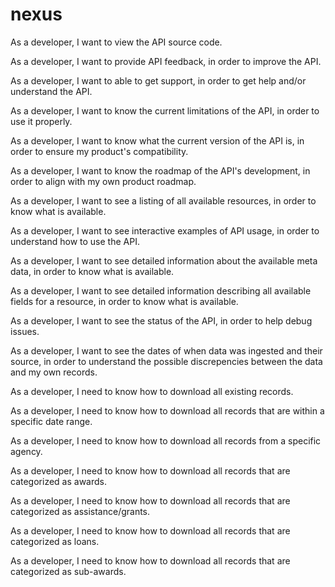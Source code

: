 # nexus
As a developer, I want to view the API source code.

As a developer, I want to provide API feedback, in order to improve the API.

As a developer, I want to able to get support, in order to get help and/or understand the API.

As a developer, I want to know the current limitations of the API, in order to use it properly.

As a developer, I want to know what the current version of the API is, in order to ensure my product's compatibility.

As a developer, I want to know the roadmap of the API's development, in order to align with my own product roadmap.

As a developer, I want to see a listing of all available resources, in order to know what is available.

As a developer, I want to see interactive examples of API usage, in order to understand how to use the API.

As a developer, I want to see detailed information about the available meta data, in order to know what is available.

As a developer, I want to see detailed information describing all available fields for a resource, in order to know what is available.

As a developer, I want to see the status of the API, in order to help debug issues.

As a developer, I want to see the dates of when data was ingested and their source, in order to understand the possible discrepencies between the data and my own records.

As a developer, I need to know how to download all existing records.

As a developer, I need to know how to download all records that are within a specific date range.

As a developer, I need to know how to download all records from a specific agency.

As a developer, I need to know how to download all records that are categorized as awards.

As a developer, I need to know how to download all records that are categorized as assistance/grants.

As a developer, I need to know how to download all records that are categorized as loans.

As a developer, I need to know how to download all records that are categorized as sub-awards.
